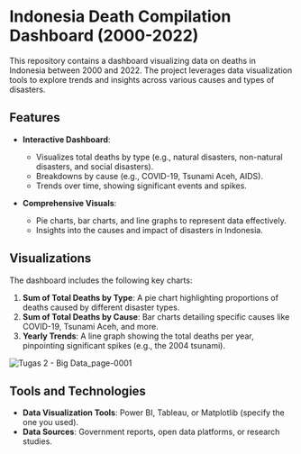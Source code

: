 # Indonesia Death Compilation Dashboard (2000-2022)

This repository contains a dashboard visualizing data on deaths in Indonesia between 2000 and 2022. The project leverages data visualization tools to explore trends and insights across various causes and types of disasters.

## Features

- **Interactive Dashboard**: 
  - Visualizes total deaths by type (e.g., natural disasters, non-natural disasters, and social disasters).
  - Breakdowns by cause (e.g., COVID-19, Tsunami Aceh, AIDS).
  - Trends over time, showing significant events and spikes.

- **Comprehensive Visuals**:
  - Pie charts, bar charts, and line graphs to represent data effectively.
  - Insights into the causes and impact of disasters in Indonesia.

## Visualizations

The dashboard includes the following key charts:
1. **Sum of Total Deaths by Type**: A pie chart highlighting proportions of deaths caused by different disaster types.
2. **Sum of Total Deaths by Cause**: Bar charts detailing specific causes like COVID-19, Tsunami Aceh, and more.
3. **Yearly Trends**: A line graph showing the total deaths per year, pinpointing significant spikes (e.g., the 2004 tsunami).

![Tugas 2 - Big Data_page-0001](https://github.com/user-attachments/assets/d9393482-5158-43c2-8072-5b121b3645f8)


## Tools and Technologies

- **Data Visualization Tools**: Power BI, Tableau, or Matplotlib (specify the one you used).
- **Data Sources**: Government reports, open data platforms, or research studies.
